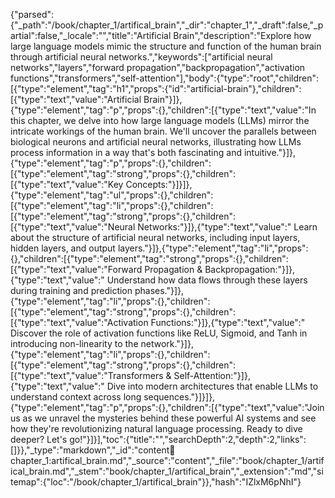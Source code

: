 {"parsed":{"_path":"/book/chapter_1/artifical_brain","_dir":"chapter_1","_draft":false,"_partial":false,"_locale":"","title":"Artificial Brain","description":"Explore how large language models mimic the structure and function of the human brain through artificial neural networks.","keywords":["artificial neural networks","layers","forward propagation","backpropagation","activation functions","transformers","self-attention"],"body":{"type":"root","children":[{"type":"element","tag":"h1","props":{"id":"artificial-brain"},"children":[{"type":"text","value":"Artificial Brain"}]},{"type":"element","tag":"p","props":{},"children":[{"type":"text","value":"In this chapter, we delve into how large language models (LLMs) mirror the intricate workings of the human brain. We'll uncover the parallels between biological neurons and artificial neural networks, illustrating how LLMs process information in a way that's both fascinating and intuitive."}]},{"type":"element","tag":"p","props":{},"children":[{"type":"element","tag":"strong","props":{},"children":[{"type":"text","value":"Key Concepts:"}]}]},{"type":"element","tag":"ul","props":{},"children":[{"type":"element","tag":"li","props":{},"children":[{"type":"element","tag":"strong","props":{},"children":[{"type":"text","value":"Neural Networks:"}]},{"type":"text","value":" Learn about the structure of artificial neural networks, including input layers, hidden layers, and output layers."}]},{"type":"element","tag":"li","props":{},"children":[{"type":"element","tag":"strong","props":{},"children":[{"type":"text","value":"Forward Propagation & Backpropagation:"}]},{"type":"text","value":" Understand how data flows through these layers during training and prediction phases."}]},{"type":"element","tag":"li","props":{},"children":[{"type":"element","tag":"strong","props":{},"children":[{"type":"text","value":"Activation Functions:"}]},{"type":"text","value":" Discover the role of activation functions like ReLU, Sigmoid, and Tanh in introducing non-linearity to the network."}]},{"type":"element","tag":"li","props":{},"children":[{"type":"element","tag":"strong","props":{},"children":[{"type":"text","value":"Transformers & Self-Attention:"}]},{"type":"text","value":" Dive into modern architectures that enable LLMs to understand context across long sequences."}]}]},{"type":"element","tag":"p","props":{},"children":[{"type":"text","value":"Join us as we unravel the mysteries behind these powerful AI systems and see how they're revolutionizing natural language processing. Ready to dive deeper? Let's go!"}]}],"toc":{"title":"","searchDepth":2,"depth":2,"links":[]}},"_type":"markdown","_id":"content:book:chapter_1:artifical_brain.md","_source":"content","_file":"book/chapter_1/artifical_brain.md","_stem":"book/chapter_1/artifical_brain","_extension":"md","sitemap":{"loc":"/book/chapter_1/artifical_brain"}},"hash":"IZlxM6pNhI"}
